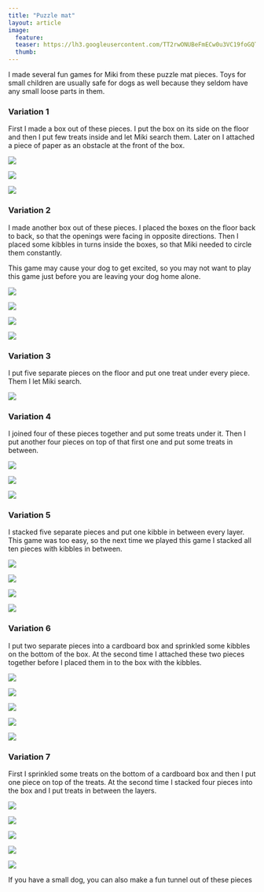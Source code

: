 ```yaml
---
title: "Puzzle mat"
layout: article
image:
  feature:
  teaser: https://lh3.googleusercontent.com/TT2rwONUBeFmECw0u3VC19foGQTf1YzF1amfGhl7pb9btmh7MFkc-lBzL9bID4Ngue6PAsx9YwpQXL5WAStjtJeTmnvxn-c92EGRBDXsq-_xPKFzkxwLmDfWhZ3J-KPIdvXQkOIE9uICiBcdU2wnGFRJ7zf6T58Na9TLz3eqpo_IClPgHKyc-yZLp8etgxosc4M9K-vVLXD0imIKG-Qv5y4A4AQeGrFPPe6vthe9hIcvKZUlIrRYY58e4HYvMJa_DqzSJh98LHAJTMtaomhyZhjlaWEsynI51U2GY4tdcamsgaiGU11LtHPIEh5FiNDkTLd9ZUXLOrl5PFxVlLJvDVHFYpMk0k16QzTXxIfgxPT4SxzZ0tC2AwVuczWYURDtaup2aTaT2JECcP5ndQz55q63433TjNay-bM25hsC3hORYRph4hxRjOtIq2LepDq1NvxkD6kX8wetDL73QTxFukw7mybS_zCf0o9wKzg1XSRbnnZklYPc_VHIavW2tenDVL_cAQHTywxQ5jNDp9IYJpRvXD2IPo1ZpweXoJTInx8=w245
  thumb:
---
```


I made several fun games for Miki from these puzzle mat pieces. Toys for small children are usually safe for dogs as well because they seldom have any small loose parts in them.

### Variation 1

First I made a box out of these pieces. I put the box on its side on the floor and then I put few treats inside and let Miki search them. Later on I attached a piece of paper as an obstacle at the front of the box.

[![](https://lh3.googleusercontent.com/IcyLMgyEHJo5rhio61Sceh9QYSJneHWvgtmcOhZfLa4ozZHNtQskjqafKHeiItx0rnI-b9DQcH2NJCNSIDjvLmLKKpvY7ljJbwanm_euDkaVHGPpAbF4WEEO8TZeTxKF3OEGupCVcurf63kUnDKSkSIGHupcJjEqW3agjG_Q_df4ZOEM93oj55nZAq2Q91as1VIuh2m-isjnxwfzoSPvWDxoOcxfh1xUgVaw48VPC1uHTbY3qixJBtclzzzEDvpssHTil5pH4j6puohYd0rv3btuXyw_n2jMwAXr2P4SPOAUQRgq36Xx4tr5DHaBtGR4uPLWivPErOGq0HIGHZ8Vm0VmS08j9tdS4g2FuWtiSXomFJdku5Gy-YRLE6-R3Gxmw46JmEewT8cayxGl60uO5qCgNwRw29UzsEVhvR6RI-cyQbna-yPPvki-OO05zlO9QZ5TnygKdqj6XBHPfXI5DDx8zvZERUG_zYZW-u6oOX5U4uFcKT-ATF65mV1Y_F58SbNPbq8lHvgEv_X7ELDPDNJ4sgqae52J3bsG7RjwhAQ=w800)](https://lh3.googleusercontent.com/IcyLMgyEHJo5rhio61Sceh9QYSJneHWvgtmcOhZfLa4ozZHNtQskjqafKHeiItx0rnI-b9DQcH2NJCNSIDjvLmLKKpvY7ljJbwanm_euDkaVHGPpAbF4WEEO8TZeTxKF3OEGupCVcurf63kUnDKSkSIGHupcJjEqW3agjG_Q_df4ZOEM93oj55nZAq2Q91as1VIuh2m-isjnxwfzoSPvWDxoOcxfh1xUgVaw48VPC1uHTbY3qixJBtclzzzEDvpssHTil5pH4j6puohYd0rv3btuXyw_n2jMwAXr2P4SPOAUQRgq36Xx4tr5DHaBtGR4uPLWivPErOGq0HIGHZ8Vm0VmS08j9tdS4g2FuWtiSXomFJdku5Gy-YRLE6-R3Gxmw46JmEewT8cayxGl60uO5qCgNwRw29UzsEVhvR6RI-cyQbna-yPPvki-OO05zlO9QZ5TnygKdqj6XBHPfXI5DDx8zvZERUG_zYZW-u6oOX5U4uFcKT-ATF65mV1Y_F58SbNPbq8lHvgEv_X7ELDPDNJ4sgqae52J3bsG7RjwhAQ=s0)

[![](https://lh3.googleusercontent.com/SFVGn1c6kszhKbf-K7pWUd3HFA1l3uoVguSFAfvSGN9sIbdgpzQ0qyMLZYRwi8lGH2vAZHYDE439g3v3wT8t7hD2J4UolM7ynsDkfYrbgJcMiVgkydHvWJT6puRCqp_JLBV-HvPPKIo792e6kW1-WvO90D1Bluq_voCtubtrfwlFkDBB1145n--JvMyjFzHCvngcJox87LzJnyKSD7NchEZFoRMYTLZpOcNxb1jwoAtCzp6QslelM7yPdVMvdhjb0HpdO0v_A8Pz797OOxbc9Al47jc_Y2F8Sx1RQ3Zb0lsoErTimWEsHlofsjL7WXZRvfVNJ0b3AyBZlmbEHQJxER0GCMQBbD2K1CyVYI4rET7eKV0t2-hj_jpsNWPs2nxo3QwdkKzn24c-UIbm-xSLAtYCDkFMQfFjZKsoPumI1s-Y6OhmIzzBV4twQ-dwNuy_27r50foNyfQDCzijrE0Vc1b4FR3cak5Xl_utA6WmQuSXmQ9ZKeeho4vJkHKlKjcz4X2F3uwuhbTrQNvV5HCADlqAsbK199MxHYu-xtZ22Io=w800)](https://lh3.googleusercontent.com/SFVGn1c6kszhKbf-K7pWUd3HFA1l3uoVguSFAfvSGN9sIbdgpzQ0qyMLZYRwi8lGH2vAZHYDE439g3v3wT8t7hD2J4UolM7ynsDkfYrbgJcMiVgkydHvWJT6puRCqp_JLBV-HvPPKIo792e6kW1-WvO90D1Bluq_voCtubtrfwlFkDBB1145n--JvMyjFzHCvngcJox87LzJnyKSD7NchEZFoRMYTLZpOcNxb1jwoAtCzp6QslelM7yPdVMvdhjb0HpdO0v_A8Pz797OOxbc9Al47jc_Y2F8Sx1RQ3Zb0lsoErTimWEsHlofsjL7WXZRvfVNJ0b3AyBZlmbEHQJxER0GCMQBbD2K1CyVYI4rET7eKV0t2-hj_jpsNWPs2nxo3QwdkKzn24c-UIbm-xSLAtYCDkFMQfFjZKsoPumI1s-Y6OhmIzzBV4twQ-dwNuy_27r50foNyfQDCzijrE0Vc1b4FR3cak5Xl_utA6WmQuSXmQ9ZKeeho4vJkHKlKjcz4X2F3uwuhbTrQNvV5HCADlqAsbK199MxHYu-xtZ22Io=s0)

[![](https://lh3.googleusercontent.com/YDvrJtroXsAAOiU2tAvkyfaMmgt95evfKHyaexPwFK_NY6EvRyzpEZmb2D5RtW9vsyALrU7r5zjsXNitGsytAFrKtLaB5EF_LN6-gtv3edFvZZuXanPXxrYATLqyi5B9vl7Rrxv0VZSitmoGH05CAi5exnv8b--_ZM7Ykas1zm5y4Ed6Tw3oHpj-QVGqRqfZc5nTEc0CypMEz4-B2WM8-M_mE5cgyx1c8xbrgoVt3cHVDTHW0prv-9E26rjDONkcqsJdLucReC_3LhCQOv5EnQU11sEMQ15xFhlIOSu--Jt1YsURvQI0Ffmvv9WMxS3549EYF8EkyW7jR2kvBio2uUiUgEIv4Bdzk8ShZc3Apce3sZfhdPCl0TpHeIaHStOfP2qCOnqMTXTDKr8Oa0-BRtwVspFtCHfU1BREDqYgkXfAc1BS5QUEKo6zmlUIt1D1ZbIBO3e-9NAVZocUa6kbTyuZfcYqBZFL5v3UuDQsjwyLlg6mXUzr0YZRJPbupKaaZJtPPkI2_281bOXan5BYeEYLCFsKF_yiQqq0VNbE2wI=w800)](https://lh3.googleusercontent.com/YDvrJtroXsAAOiU2tAvkyfaMmgt95evfKHyaexPwFK_NY6EvRyzpEZmb2D5RtW9vsyALrU7r5zjsXNitGsytAFrKtLaB5EF_LN6-gtv3edFvZZuXanPXxrYATLqyi5B9vl7Rrxv0VZSitmoGH05CAi5exnv8b--_ZM7Ykas1zm5y4Ed6Tw3oHpj-QVGqRqfZc5nTEc0CypMEz4-B2WM8-M_mE5cgyx1c8xbrgoVt3cHVDTHW0prv-9E26rjDONkcqsJdLucReC_3LhCQOv5EnQU11sEMQ15xFhlIOSu--Jt1YsURvQI0Ffmvv9WMxS3549EYF8EkyW7jR2kvBio2uUiUgEIv4Bdzk8ShZc3Apce3sZfhdPCl0TpHeIaHStOfP2qCOnqMTXTDKr8Oa0-BRtwVspFtCHfU1BREDqYgkXfAc1BS5QUEKo6zmlUIt1D1ZbIBO3e-9NAVZocUa6kbTyuZfcYqBZFL5v3UuDQsjwyLlg6mXUzr0YZRJPbupKaaZJtPPkI2_281bOXan5BYeEYLCFsKF_yiQqq0VNbE2wI=s0)

### Variation 2

I made another box out of these pieces. I placed the boxes on the floor back to back, so that the openings were facing in opposite directions. Then I placed some kibbles in turns inside the boxes, so that Miki needed to circle them constantly.

This game may cause your dog to get excited, so you may not want to play this game just before you are leaving your dog home alone. 

[![](https://lh3.googleusercontent.com/48O5i6k17kdPtpequ0WzWhOD89YfgtAQx4ezr95GJ01TfdkefRCjfgpwdwygOAiF07heGNqB7h_hbYgeH8Cb3DBCdJsmGxpUZMcpEhY-u1eUKUIHWxpn4u7YcIIuw9zDTq6KMtnza4Zi8k_v645WCDOq0HmLtZBIIf_i_94W9zuZF3pDtl31wugEjp6DyRmLEKUx7QI6ll_0PhUT5qQBI-UEeWnL3XmwRH0UV2BNmSaIhSBqq9S70a25yNTEd6euHpBmi9VrxOW4EJNvONk0jSHLolKv3Rtbt6tCxk72Wx82PEmyCWMMGkz7F44MB2sINjQSRlEVgr4Z0Bln1LZ-YbWSL-L2_cR3Uf5XX-zTvDGPPGtq1gq-Cm0d6sf0dMAbj4fi4SHBRZmU5Y7po5n9EaztCz5XGSVRE0YCduoK7G4IdYX7b9ATsMmIboOU2sAJBdF3fqGMDM0AH3otW_6BB-BnEqJKOSReMRKQRFUz5PVkwEb2Ho7pqmB1a7Z0ljBeqWJD0kY3vtP3sgSV94t_opz972OngPjdxzPrVGA4Gx0=w800)](https://lh3.googleusercontent.com/48O5i6k17kdPtpequ0WzWhOD89YfgtAQx4ezr95GJ01TfdkefRCjfgpwdwygOAiF07heGNqB7h_hbYgeH8Cb3DBCdJsmGxpUZMcpEhY-u1eUKUIHWxpn4u7YcIIuw9zDTq6KMtnza4Zi8k_v645WCDOq0HmLtZBIIf_i_94W9zuZF3pDtl31wugEjp6DyRmLEKUx7QI6ll_0PhUT5qQBI-UEeWnL3XmwRH0UV2BNmSaIhSBqq9S70a25yNTEd6euHpBmi9VrxOW4EJNvONk0jSHLolKv3Rtbt6tCxk72Wx82PEmyCWMMGkz7F44MB2sINjQSRlEVgr4Z0Bln1LZ-YbWSL-L2_cR3Uf5XX-zTvDGPPGtq1gq-Cm0d6sf0dMAbj4fi4SHBRZmU5Y7po5n9EaztCz5XGSVRE0YCduoK7G4IdYX7b9ATsMmIboOU2sAJBdF3fqGMDM0AH3otW_6BB-BnEqJKOSReMRKQRFUz5PVkwEb2Ho7pqmB1a7Z0ljBeqWJD0kY3vtP3sgSV94t_opz972OngPjdxzPrVGA4Gx0=s0)

[![](https://lh3.googleusercontent.com/5TpxxlpRQ8vzXEBDgD6RhpCWzzwucl4_Vg3NHQkec5gJ5jHfI6N2wViouB-8bLi0-gUPlhZ1ARfasNeOeSjHv608_uJlRK73w6gQW3sehDWjdHhycu-McOnXKe167RkR7x5DJQiItfn6TJcETB7cr1y_VlB7f92e4tEDhru-i-VUO_RxkIT8Ywa524r8Wlm9ksmonT1Hnpb6q0aTOhATTJYBABXzSI1BRyA6UtpuOPJYio_ajaDdOkJe-R9hN85sUbClsqGXzSndmuI0SQKiQ_jHejvCfHBpE50qjLHvfWsdm-Z9l4iq_0p1lpouCNkRjwbokcUfgBqHdmCkbQaQvjF-dvCGfnPt55qTVKd_8rHJjOvc0_tbTgbHOXFu_wvyr-HsFm4R7NzfjNLJhTn4Ybza88Rgx0-vRd3HuF0DQgJnz6HlmXKU6hMoOgpfXyTm5TPmgOvSEtXkjhvmw0EjxZaB2EY9uGkmoCWoVzheIi7PRSk27UMuOhIFGPNhrcRZg-d3B6q9Spn1Mcn7-OdPR4O2NyV1m-inK5B3CTc5zgY=w800)](https://lh3.googleusercontent.com/5TpxxlpRQ8vzXEBDgD6RhpCWzzwucl4_Vg3NHQkec5gJ5jHfI6N2wViouB-8bLi0-gUPlhZ1ARfasNeOeSjHv608_uJlRK73w6gQW3sehDWjdHhycu-McOnXKe167RkR7x5DJQiItfn6TJcETB7cr1y_VlB7f92e4tEDhru-i-VUO_RxkIT8Ywa524r8Wlm9ksmonT1Hnpb6q0aTOhATTJYBABXzSI1BRyA6UtpuOPJYio_ajaDdOkJe-R9hN85sUbClsqGXzSndmuI0SQKiQ_jHejvCfHBpE50qjLHvfWsdm-Z9l4iq_0p1lpouCNkRjwbokcUfgBqHdmCkbQaQvjF-dvCGfnPt55qTVKd_8rHJjOvc0_tbTgbHOXFu_wvyr-HsFm4R7NzfjNLJhTn4Ybza88Rgx0-vRd3HuF0DQgJnz6HlmXKU6hMoOgpfXyTm5TPmgOvSEtXkjhvmw0EjxZaB2EY9uGkmoCWoVzheIi7PRSk27UMuOhIFGPNhrcRZg-d3B6q9Spn1Mcn7-OdPR4O2NyV1m-inK5B3CTc5zgY=s0)

[![](https://lh3.googleusercontent.com/YipwHJgRZPdbuYgV7JIyWZzPp821lqtAdXJGlfBy31QRFvB5APFp9d2EP2mdRTG2szZ0afs5pSdfpX38DN0MB5yaOS3PBK63E4zD6gScJzyW7Y7rBIX7PNCmThoaoA_dWO06hNVjy9R9p6W4tVdNdDEr4huVrYYkJcpK_TZ3JwQY6TAXSNSfqB_A5pk6DHcq-c0QcbaYPmuYEYL83mL_Z1Q-RdpBpwDE5ixRUf9FEUU67hI2BaOfqXKq8WkjYG6qm9-nJg0guChMWrJ_0MCCmAE-bZxZa9yXuFVtz03wBLUHf7uKzyjYMOTwPqSWSXsQoZa9n5-NMaHbmnXg_NGc32fgkUVQm9Ev7rX-A4E50ROL0BkLBtZlS6P1wTgtZaIlE2nbcL8m-_IB_qxrcuIyniVb8D6gLrTdrC_N2To9ECPqHU93fadMUZszIALzhN71IjKjng3Qe_unJsV9eFOvxnLiDBruVu3GdqbX75S6FQGuvXT5J_nxeqDugMyIMUVgst2z8WbVOPCB-lbDuZQDY72rGNH5y3LusGTx-0mHzN4=w800)](https://lh3.googleusercontent.com/YipwHJgRZPdbuYgV7JIyWZzPp821lqtAdXJGlfBy31QRFvB5APFp9d2EP2mdRTG2szZ0afs5pSdfpX38DN0MB5yaOS3PBK63E4zD6gScJzyW7Y7rBIX7PNCmThoaoA_dWO06hNVjy9R9p6W4tVdNdDEr4huVrYYkJcpK_TZ3JwQY6TAXSNSfqB_A5pk6DHcq-c0QcbaYPmuYEYL83mL_Z1Q-RdpBpwDE5ixRUf9FEUU67hI2BaOfqXKq8WkjYG6qm9-nJg0guChMWrJ_0MCCmAE-bZxZa9yXuFVtz03wBLUHf7uKzyjYMOTwPqSWSXsQoZa9n5-NMaHbmnXg_NGc32fgkUVQm9Ev7rX-A4E50ROL0BkLBtZlS6P1wTgtZaIlE2nbcL8m-_IB_qxrcuIyniVb8D6gLrTdrC_N2To9ECPqHU93fadMUZszIALzhN71IjKjng3Qe_unJsV9eFOvxnLiDBruVu3GdqbX75S6FQGuvXT5J_nxeqDugMyIMUVgst2z8WbVOPCB-lbDuZQDY72rGNH5y3LusGTx-0mHzN4=s0)

[![](https://lh3.googleusercontent.com/GpBF9Adz5LpNlCR0A5ThEgHhL0ksXoJs4q1R7uZ0LDSiZW8-wlvgkRJYITGJAoQt_5P--REBYbifWXAGRUXN1Cbmk0S0fNG19bt3RFSGxzEkwoJpSlgLv3jkpJcXcA5owL-OtG2mt4pyVYiwMU9qDw3XMJxw5bs52N8w_fVh-xZnkxsSP5jkEqKteU4N84Z2ZwoVrQ25h4cTtYmHLVVoH5fLPaNe27wfN35fcWb6kdObDtG48oG8KKADvHx7mtPyV7Oh3RsFrIxn74x2rQnBsWLLpMNkOvYmsZfFbrtkYXrwR7BxdYOA77OE1Jxq6Wp6xquyztx7odGvCuOQY04HcSGnNwN2-qG-CIMeF5dZNFYnfulj4MZZBOZQLZNW764OeptLZy4hsE92NG9p5sdSL5smSywtVnQ6rlJtICL-meT3sDE48c9odX5u-h_emCzYnj0snzoT5C9J81MxtwgZ8iHfUDhx3Rl3NHqoC8apm6sZHhewZ0Pqt0HonazIK9UexnSSVpHJaKaxNMAXAtH8MRIXW7X8h_uJH_qq13dOcbk=w800)](https://lh3.googleusercontent.com/GpBF9Adz5LpNlCR0A5ThEgHhL0ksXoJs4q1R7uZ0LDSiZW8-wlvgkRJYITGJAoQt_5P--REBYbifWXAGRUXN1Cbmk0S0fNG19bt3RFSGxzEkwoJpSlgLv3jkpJcXcA5owL-OtG2mt4pyVYiwMU9qDw3XMJxw5bs52N8w_fVh-xZnkxsSP5jkEqKteU4N84Z2ZwoVrQ25h4cTtYmHLVVoH5fLPaNe27wfN35fcWb6kdObDtG48oG8KKADvHx7mtPyV7Oh3RsFrIxn74x2rQnBsWLLpMNkOvYmsZfFbrtkYXrwR7BxdYOA77OE1Jxq6Wp6xquyztx7odGvCuOQY04HcSGnNwN2-qG-CIMeF5dZNFYnfulj4MZZBOZQLZNW764OeptLZy4hsE92NG9p5sdSL5smSywtVnQ6rlJtICL-meT3sDE48c9odX5u-h_emCzYnj0snzoT5C9J81MxtwgZ8iHfUDhx3Rl3NHqoC8apm6sZHhewZ0Pqt0HonazIK9UexnSSVpHJaKaxNMAXAtH8MRIXW7X8h_uJH_qq13dOcbk=s0)

### Variation 3

I put five separate pieces on the floor and put one treat under every piece. Them I let Miki search.

[![](https://lh3.googleusercontent.com/_4JUKrMaBRuhZ0D6xBQljfLFp_d6ZSaiEpF_xx_uckfzcVRyUqh1nsuoBmgzzphEkOihBj9_kF_EtXapmZ7xyOhmZN9zut0NOS9AFrtTHIznT0U9-5FpUlWBmBB-JY-KIa7QFFa-wUnwCYA_A2Dkomfu4kn4NItWKWSqJ4_WFRr44KeeZmqx__Q0eIPw8VFxRIxzMb_aWEJkOAP5aa0oGr4jbEFj3j1iGSaT91SimxlQPVJYd5oHDBqQQwbCFYz59WCwwSsSuBhm9KfvdvxzJsPCbEIl5vtzWfl8M501-5XAD9pzs_PmX4vkaMkfzwHXDvyqjokzI0HVdGsm5PxAy0DikBreXdrjcXUqX5KwfDEMIRATPr7ZTFdcUg4uYkEUttmyJ6tiaWh_q6FaD_rhDqJVPX1D64DRK3FJD8xrJmr6tFSh9SPySgxRnZAiBaz8Ypr-DuaMma8IsZKqjXlITWFQOixe4SELs-0O8HftBP1ixsg--BxLXzKeD5f_Y7fRyAdCpauiRfnBA4wRMtSWpLD4oNYdXSJLxpFV8WEWUYc=w800)](https://lh3.googleusercontent.com/_4JUKrMaBRuhZ0D6xBQljfLFp_d6ZSaiEpF_xx_uckfzcVRyUqh1nsuoBmgzzphEkOihBj9_kF_EtXapmZ7xyOhmZN9zut0NOS9AFrtTHIznT0U9-5FpUlWBmBB-JY-KIa7QFFa-wUnwCYA_A2Dkomfu4kn4NItWKWSqJ4_WFRr44KeeZmqx__Q0eIPw8VFxRIxzMb_aWEJkOAP5aa0oGr4jbEFj3j1iGSaT91SimxlQPVJYd5oHDBqQQwbCFYz59WCwwSsSuBhm9KfvdvxzJsPCbEIl5vtzWfl8M501-5XAD9pzs_PmX4vkaMkfzwHXDvyqjokzI0HVdGsm5PxAy0DikBreXdrjcXUqX5KwfDEMIRATPr7ZTFdcUg4uYkEUttmyJ6tiaWh_q6FaD_rhDqJVPX1D64DRK3FJD8xrJmr6tFSh9SPySgxRnZAiBaz8Ypr-DuaMma8IsZKqjXlITWFQOixe4SELs-0O8HftBP1ixsg--BxLXzKeD5f_Y7fRyAdCpauiRfnBA4wRMtSWpLD4oNYdXSJLxpFV8WEWUYc=s0)

### Variation 4

I joined four of these pieces together and put some treats under it. Then I put another four pieces on top of that first one and put some treats in between.

[![](https://lh3.googleusercontent.com/CPgFA6_qnvt0wZ3LZdfpUzP17cCmy4_wCsftJXIYMV89XnKZBLhgVQdOD9XcN7Qp-5weUB6k6v9W5CouYHdtMVtOU_74qs7Y4ru7NZOJIgJPuIq_l-lNI3QVoK3y5nYagzPbNugKSeqJFKHQjrqDvNmfV5XKo7_k6W-vudjZN744FLa1i3TzEfnBTLIxNzOt6iU1zRjr8AwEsN70Cy2LgUxuvgfzemtBzZYFpowG6v2I0nhZ8y6OHCnh_nxQsKyvRc7JiWz51w_-KPxyYm8rSakI-V8XA767uQWZHxw3nErlqwXIBvwBQ-82idDZxNP4v5VI1yf9SVb_m067ahBarJN96lm1J_4HXq9iRYkyozCSqGud0MsaWq8jvz-anrPRyKwxpqtnhhUuoS9pOvIVgNndoRsyBfQjVN43Hgg4M8OPFmrltnQP5uObSQclZutlHXic9rp6SG1kKpZhLwgWAkkMNp844j9WXMO2Dbx5rnPBNAD-T4iD6ovtOdythSx6wnUXMvs5Ep8p-qX23hLko1rX9keMi1DIuD_krAggM40=w800)](https://lh3.googleusercontent.com/CPgFA6_qnvt0wZ3LZdfpUzP17cCmy4_wCsftJXIYMV89XnKZBLhgVQdOD9XcN7Qp-5weUB6k6v9W5CouYHdtMVtOU_74qs7Y4ru7NZOJIgJPuIq_l-lNI3QVoK3y5nYagzPbNugKSeqJFKHQjrqDvNmfV5XKo7_k6W-vudjZN744FLa1i3TzEfnBTLIxNzOt6iU1zRjr8AwEsN70Cy2LgUxuvgfzemtBzZYFpowG6v2I0nhZ8y6OHCnh_nxQsKyvRc7JiWz51w_-KPxyYm8rSakI-V8XA767uQWZHxw3nErlqwXIBvwBQ-82idDZxNP4v5VI1yf9SVb_m067ahBarJN96lm1J_4HXq9iRYkyozCSqGud0MsaWq8jvz-anrPRyKwxpqtnhhUuoS9pOvIVgNndoRsyBfQjVN43Hgg4M8OPFmrltnQP5uObSQclZutlHXic9rp6SG1kKpZhLwgWAkkMNp844j9WXMO2Dbx5rnPBNAD-T4iD6ovtOdythSx6wnUXMvs5Ep8p-qX23hLko1rX9keMi1DIuD_krAggM40=s0)

[![](https://lh3.googleusercontent.com/q-V7gu0T2EaVKZF9KL1dg1U79lw1YxccdgdtFBO-pNjYWKcwJMrdxqFzdwyEpvhW-PXXa1N7YtveSCTdr4MollYGJ3Si9mn4o0dxQbABo3rI19U_QtKrOvKwbpFCmo2SBzhzLV20B6CakVncWEP5jLjave5fUjFBFxdvKA3Pa0TQ7a192IFXGT7qJMZNaRguGONOpxGZXI_wLnlu8mIlGOmNCXEK7KEEgh8CFJfh3po22bFF7E0gW707xJSl_zADPf7AKYCf-gu63OHV-bcommytKpCtbVFU_Nz4qB9g4NUF6SBoUQIETdEBNj8Q0hoN8w-qF6vkLEokIEn3CstF90T5Qs1aJR-L2Nyg3HX_BqkgE8POn7XAs7Zc75kkgaps5w3iGQ34ereQXe7PBXA54k2aH_XnhX97r6OpR1Zh7RYEVSecGfcazPvzz5JlsLCq3ISDC-RcLpDQ3Zi0gR25wsZCBvdfmTKZTyvjXGmEKTkdTnk5oHOvwV6zK0lrZNHFLkt2XGr5zF_RiNB6TtkmGbLj949xrtzp9ygaoZqxq4o=w800)](https://lh3.googleusercontent.com/q-V7gu0T2EaVKZF9KL1dg1U79lw1YxccdgdtFBO-pNjYWKcwJMrdxqFzdwyEpvhW-PXXa1N7YtveSCTdr4MollYGJ3Si9mn4o0dxQbABo3rI19U_QtKrOvKwbpFCmo2SBzhzLV20B6CakVncWEP5jLjave5fUjFBFxdvKA3Pa0TQ7a192IFXGT7qJMZNaRguGONOpxGZXI_wLnlu8mIlGOmNCXEK7KEEgh8CFJfh3po22bFF7E0gW707xJSl_zADPf7AKYCf-gu63OHV-bcommytKpCtbVFU_Nz4qB9g4NUF6SBoUQIETdEBNj8Q0hoN8w-qF6vkLEokIEn3CstF90T5Qs1aJR-L2Nyg3HX_BqkgE8POn7XAs7Zc75kkgaps5w3iGQ34ereQXe7PBXA54k2aH_XnhX97r6OpR1Zh7RYEVSecGfcazPvzz5JlsLCq3ISDC-RcLpDQ3Zi0gR25wsZCBvdfmTKZTyvjXGmEKTkdTnk5oHOvwV6zK0lrZNHFLkt2XGr5zF_RiNB6TtkmGbLj949xrtzp9ygaoZqxq4o=s0)

[![](https://lh3.googleusercontent.com/wTfwPDAylUPj5DY_bmESg5ZFe0hzNlUFeMW6SfY8sqO0ieRx_maZdK9iPLYquDjtgwJL0YboavasPvZiva08TjUMR_H0KioMnROxPzFycu7YowIuzkkii0TOsNzc8AonTezcNp73JHEJYQKb0YIOR66Ij9OeSxYhVBHYMTlzYTCb35PSWZQjkC_frnH5QXqds0BRPFXSlhMNAzjCVUUWNgFsaPRvM6FLorsgDr_RQTPX7iRorm4es4Yx_qV5O_oTg0s4oKhc7OV-Xy9BdNvqwM-7tE5bN2mBggi37_zEbwS1yZgdLek_VeA0Zv8A9SCusPXblMgDvEOYv1VS97P-lnYC5hHlHsBX_wiF2Nleg6N4RmMBG7M6pwIgjzySK8RtJVgOo8K-vnTU_1_DOT1kHIlPpvBA0zasXM0nqZeTBKOt6uOzW88Kk9ICl5yEcXJn0PNsvOhzy4k3s86UNMhr_TbNb10rOdlimHiOZUbwua-YMMFqTdqkWIu-FKgBB4TNzO7zDL42taIa62yJJoreRoFGb7wGHZbnk6xo4MPXUFQ=w800)](https://lh3.googleusercontent.com/wTfwPDAylUPj5DY_bmESg5ZFe0hzNlUFeMW6SfY8sqO0ieRx_maZdK9iPLYquDjtgwJL0YboavasPvZiva08TjUMR_H0KioMnROxPzFycu7YowIuzkkii0TOsNzc8AonTezcNp73JHEJYQKb0YIOR66Ij9OeSxYhVBHYMTlzYTCb35PSWZQjkC_frnH5QXqds0BRPFXSlhMNAzjCVUUWNgFsaPRvM6FLorsgDr_RQTPX7iRorm4es4Yx_qV5O_oTg0s4oKhc7OV-Xy9BdNvqwM-7tE5bN2mBggi37_zEbwS1yZgdLek_VeA0Zv8A9SCusPXblMgDvEOYv1VS97P-lnYC5hHlHsBX_wiF2Nleg6N4RmMBG7M6pwIgjzySK8RtJVgOo8K-vnTU_1_DOT1kHIlPpvBA0zasXM0nqZeTBKOt6uOzW88Kk9ICl5yEcXJn0PNsvOhzy4k3s86UNMhr_TbNb10rOdlimHiOZUbwua-YMMFqTdqkWIu-FKgBB4TNzO7zDL42taIa62yJJoreRoFGb7wGHZbnk6xo4MPXUFQ=s0)

### Variation 5

I stacked five separate pieces and put one kibble in between every layer. This game was too easy, so the next time we played this game I stacked all ten pieces with kibbles in between.

[![](https://lh3.googleusercontent.com/QBOHtvAjMabgTeJE0owweKXE33PTaPHY84i3_4f3MJ6y-xqmVmpouLC7Wb8DhAZ3M50Q1Akk8c3o44SpK9W1AzyK6l1LLZDDZpPhjTLjYXxhRuEOoUFg20waHiGlXE2C7XSDFechHnwc69HU05jM7aeRYZumEryj0z0l002MWXk4GEMN1wh3j-aUr4pXgW4Mto_nZpgK3HoGPuhkKfP4UvWWbd_RAWZPJB0IhZKORQ6Z5XTWkCc-fkalp8MtYpNgV9swJsIWBoGNme4yEzn2zMO_T4YnrdPgDEH1_iQf1DlrQ6Q5jqsvT92ZJDfp8tJA5GvrTdkCuy-CyguptSiq8Z7L3spIDw19wWquCh0lkFSg74jtbOPPQh6eVVXvSHqhH4v-GEjGKeJwwui4xT3wzW0U2m2IEmLNM0Hqu6PuOOFNh7iemh0dUdVBUKPYWpIZsAuA0E0OHLd8JZSqPrG9eJGclVwtYrtRLFErhg7v4vo8dvcM0o60XUir37PrR4I4A9pT-R6yfVZgobVk0nxLOam7Tj9-uFqYeu8Z49O2z34=w800)](https://lh3.googleusercontent.com/QBOHtvAjMabgTeJE0owweKXE33PTaPHY84i3_4f3MJ6y-xqmVmpouLC7Wb8DhAZ3M50Q1Akk8c3o44SpK9W1AzyK6l1LLZDDZpPhjTLjYXxhRuEOoUFg20waHiGlXE2C7XSDFechHnwc69HU05jM7aeRYZumEryj0z0l002MWXk4GEMN1wh3j-aUr4pXgW4Mto_nZpgK3HoGPuhkKfP4UvWWbd_RAWZPJB0IhZKORQ6Z5XTWkCc-fkalp8MtYpNgV9swJsIWBoGNme4yEzn2zMO_T4YnrdPgDEH1_iQf1DlrQ6Q5jqsvT92ZJDfp8tJA5GvrTdkCuy-CyguptSiq8Z7L3spIDw19wWquCh0lkFSg74jtbOPPQh6eVVXvSHqhH4v-GEjGKeJwwui4xT3wzW0U2m2IEmLNM0Hqu6PuOOFNh7iemh0dUdVBUKPYWpIZsAuA0E0OHLd8JZSqPrG9eJGclVwtYrtRLFErhg7v4vo8dvcM0o60XUir37PrR4I4A9pT-R6yfVZgobVk0nxLOam7Tj9-uFqYeu8Z49O2z34=s0)

[![](https://lh3.googleusercontent.com/lyGyYN4nmN3xIz9j5Qrf7wu5r02cCkXxXvsJiJFHqLNAtVRjs5XTyPkbyj9SSJ1jRF20H_hPo6PzZi65dHV4OtXwAD7ZWI9BbF4t8EByo5dhvyEwAEfgj6ngh5fIWlcSxJuPKI_w2dyZkXibW7FvhG7-yeqt-Qbh4fHlbaMu8m3JtZG9PzkLhP8nFHvu3M9s6trTwTJglTEkGk0br5m2AEQZ0t6B0xyEf3y04Gcmo3Gg8cyJhVzhq1yhVVm_W0oAY4cHSgAqPC76WjWiKUWzxkdf0xzSoqm5D7rq1hgDx7DRJ86bGgp7v3Lvh0zWK8LTK8-ts2VuVW8IIishzGtkMMY5L3pJ1eIvVPkIZa6JxnfWwa1HjgMXFypOTdTTj9sfXg2Uukk_Y5ajlwloH5OOGaDgooLwkNjTaPGpC3LMGA9xgd5ej5ssCTE3KqDqyvN-ZYQC3QI0RG1diNKqXC12i12tzsLqlIbXRIiKeV8-AiKEm_Kc0c61sWeB8zSHx8Tc735c6F5wXWSPng21upMMSuipXowfoBBJawDSvSRUntM=w800)](https://lh3.googleusercontent.com/lyGyYN4nmN3xIz9j5Qrf7wu5r02cCkXxXvsJiJFHqLNAtVRjs5XTyPkbyj9SSJ1jRF20H_hPo6PzZi65dHV4OtXwAD7ZWI9BbF4t8EByo5dhvyEwAEfgj6ngh5fIWlcSxJuPKI_w2dyZkXibW7FvhG7-yeqt-Qbh4fHlbaMu8m3JtZG9PzkLhP8nFHvu3M9s6trTwTJglTEkGk0br5m2AEQZ0t6B0xyEf3y04Gcmo3Gg8cyJhVzhq1yhVVm_W0oAY4cHSgAqPC76WjWiKUWzxkdf0xzSoqm5D7rq1hgDx7DRJ86bGgp7v3Lvh0zWK8LTK8-ts2VuVW8IIishzGtkMMY5L3pJ1eIvVPkIZa6JxnfWwa1HjgMXFypOTdTTj9sfXg2Uukk_Y5ajlwloH5OOGaDgooLwkNjTaPGpC3LMGA9xgd5ej5ssCTE3KqDqyvN-ZYQC3QI0RG1diNKqXC12i12tzsLqlIbXRIiKeV8-AiKEm_Kc0c61sWeB8zSHx8Tc735c6F5wXWSPng21upMMSuipXowfoBBJawDSvSRUntM=s0)

[![](https://lh3.googleusercontent.com/iKWr622U6e6D3Dn-fx5RKUX4sQF2c_fm2VEX9pHsnyxR64sASxHV1WOQVbXpfvhCU-LNNLaiaie07NyHt1jsd9J_2cFsvdqREHRl2nI0pjRw0WK5KfhmkhmjlJVE-U9_JfeHlVs_-YLBbtyWNrYqrDV7YJsTwZmnfsad0DvLV4rhbclq3I23w84E2h4JEs2rm72nagVWrL17N8wbL8GCe2FN2ylaIClJjqz0sniM6ktYA3HWy2-8_K-Kjk0DRNe8v8bU1JK4Ojlj_TEAYdpvwZQM9VgJMUYqGVRCbl7BVPcoBoRhudmRuioVD59Udcvtg7c2YYlNKp4rMTmGNLtD-Jp2jlOUrdyhRuwLn9MfPyADWya8HKMbJd5G9uIxmfM_1DPMCPqg2Xdr-cl-SUd_lkL5J8SM_-ZGeSnLtfZ6yez87GE2lmejtmJXFdyXSodKYC64MOOc3B05qQP49EaodWQ7nXA90z_N86BUnOuCMKDeHznWPfDwbuFxj1_mMc-0bwYhX_-iHjZmJ0eN0TvJY3z3FzM7AQU2umFCN5V-Rtk=w800)](https://lh3.googleusercontent.com/iKWr622U6e6D3Dn-fx5RKUX4sQF2c_fm2VEX9pHsnyxR64sASxHV1WOQVbXpfvhCU-LNNLaiaie07NyHt1jsd9J_2cFsvdqREHRl2nI0pjRw0WK5KfhmkhmjlJVE-U9_JfeHlVs_-YLBbtyWNrYqrDV7YJsTwZmnfsad0DvLV4rhbclq3I23w84E2h4JEs2rm72nagVWrL17N8wbL8GCe2FN2ylaIClJjqz0sniM6ktYA3HWy2-8_K-Kjk0DRNe8v8bU1JK4Ojlj_TEAYdpvwZQM9VgJMUYqGVRCbl7BVPcoBoRhudmRuioVD59Udcvtg7c2YYlNKp4rMTmGNLtD-Jp2jlOUrdyhRuwLn9MfPyADWya8HKMbJd5G9uIxmfM_1DPMCPqg2Xdr-cl-SUd_lkL5J8SM_-ZGeSnLtfZ6yez87GE2lmejtmJXFdyXSodKYC64MOOc3B05qQP49EaodWQ7nXA90z_N86BUnOuCMKDeHznWPfDwbuFxj1_mMc-0bwYhX_-iHjZmJ0eN0TvJY3z3FzM7AQU2umFCN5V-Rtk=s0)

[![](https://lh3.googleusercontent.com/vwGyGyEh5x_ibb7_SmufAbEs2HUyzUiRWvb11H7JsYxXhKNMCBlMNsiH92Ve-KWotO7uH2Nrbs5sZCopF1In_ueZja4HQ4rXZg02na3c1UsZfnSJMo1cRtJUITWAB0fnfKpEy66XBvGssN20Dhp-aE7C58ZDSWDTNgm6wTNXv0a6MhIelN-7y4k6yuvBtmw354eVCRsX5rfJTD7998_uk7yrd8e7sbAXPStNONie-abg9vDJO2tT4XIfJHWpn5at8_G7f0LAEao8y4pm4IZo2AcmKAJyIBiMh-L0AGFpWuzPdHnxorHqOKqAVuSq4ZhIcnBAqzqWMfjeQ9J86BvHIwdhxy2GLth1siT73tqh3YsWZXN_cr5P-IIoW8tty5LbvrRrA5hOpLyb6TMRyS0E6a0TKm5cAMVOftm4UNReXDv1FRqVEWpzzkGEsjtcUkIAzTsOtB6cgboJMNllVw8U7ma6Bh_8YcZvdkTnRXz3wgtnnFjBQiTzvPMCa39umSxrQ6E8E0DbD05ZKz6tgJ0zBmlMJ-GinA2iJECvcknJk5M=w800)](https://lh3.googleusercontent.com/vwGyGyEh5x_ibb7_SmufAbEs2HUyzUiRWvb11H7JsYxXhKNMCBlMNsiH92Ve-KWotO7uH2Nrbs5sZCopF1In_ueZja4HQ4rXZg02na3c1UsZfnSJMo1cRtJUITWAB0fnfKpEy66XBvGssN20Dhp-aE7C58ZDSWDTNgm6wTNXv0a6MhIelN-7y4k6yuvBtmw354eVCRsX5rfJTD7998_uk7yrd8e7sbAXPStNONie-abg9vDJO2tT4XIfJHWpn5at8_G7f0LAEao8y4pm4IZo2AcmKAJyIBiMh-L0AGFpWuzPdHnxorHqOKqAVuSq4ZhIcnBAqzqWMfjeQ9J86BvHIwdhxy2GLth1siT73tqh3YsWZXN_cr5P-IIoW8tty5LbvrRrA5hOpLyb6TMRyS0E6a0TKm5cAMVOftm4UNReXDv1FRqVEWpzzkGEsjtcUkIAzTsOtB6cgboJMNllVw8U7ma6Bh_8YcZvdkTnRXz3wgtnnFjBQiTzvPMCa39umSxrQ6E8E0DbD05ZKz6tgJ0zBmlMJ-GinA2iJECvcknJk5M=s0)

### Variation 6

I put two separate pieces into a cardboard box and sprinkled some kibbles on the bottom of the box. At the second time I attached these two pieces together before I placed them in to the box with the kibbles.

[![](https://lh3.googleusercontent.com/mtATvLtpM1Ac8jnOWwOC7Nmz-vGK8jA65QY3xXIIxLNqSQTPxDBqpDoRZIuZyJrlDGqYlXyM1aeqv_Jal8GY1qKHr_-owGP6ezeqZFXqMJenCmWGS8aBtibXNpT6epZvLKEHCpNsHHL-6CHpaoW1YvRyKD1YDIFwUg6V9KAfutTGGrtBSb-UVJFA6ppamMgLyvK-0KRZlZuxZCQRl3SWLeK1d6eeTpiLz4RWbTFmS_M3vg7_FrDWL_nfRZ8JJSzrqgBnyeC0xyhaV5mT-uI6D_NGnZNJqFlhsZeFExCxnQ_pBxBGNbbiavyAEczLz9PooYM6cMONbunuk4uHpYG76dY70XdEdAnC8jEFhULSsbE-qcqZQOth0APxey9uYvxQ3ohFsAdGuL4wvWBkdu1LNnS24ipo56Qlqyqbri2qxlaxpaS8I3y8uVYQCn9KaasZrJRf3FCym-fvPbMTDoS5CIUZPL_WB8yLi4hz93KNedwZzVI1omyfQ0Ri43N2WVTAKRsvYv7SSWDguVw2ZjPv6NGfOe4YoUyhA_8BTjPAuRw=w800)](https://lh3.googleusercontent.com/mtATvLtpM1Ac8jnOWwOC7Nmz-vGK8jA65QY3xXIIxLNqSQTPxDBqpDoRZIuZyJrlDGqYlXyM1aeqv_Jal8GY1qKHr_-owGP6ezeqZFXqMJenCmWGS8aBtibXNpT6epZvLKEHCpNsHHL-6CHpaoW1YvRyKD1YDIFwUg6V9KAfutTGGrtBSb-UVJFA6ppamMgLyvK-0KRZlZuxZCQRl3SWLeK1d6eeTpiLz4RWbTFmS_M3vg7_FrDWL_nfRZ8JJSzrqgBnyeC0xyhaV5mT-uI6D_NGnZNJqFlhsZeFExCxnQ_pBxBGNbbiavyAEczLz9PooYM6cMONbunuk4uHpYG76dY70XdEdAnC8jEFhULSsbE-qcqZQOth0APxey9uYvxQ3ohFsAdGuL4wvWBkdu1LNnS24ipo56Qlqyqbri2qxlaxpaS8I3y8uVYQCn9KaasZrJRf3FCym-fvPbMTDoS5CIUZPL_WB8yLi4hz93KNedwZzVI1omyfQ0Ri43N2WVTAKRsvYv7SSWDguVw2ZjPv6NGfOe4YoUyhA_8BTjPAuRw=s0)

[![](https://lh3.googleusercontent.com/vguQgf06LdsuBFyIj5fHm7QYlQSBHRcthsigVrmNrHz_NDEvKTH-aM4Rus72tLlzBV1pM2u_aYplayspAtNTYPTL31Bjeqv1d6UFqfs8P5BA8Qgq9cmyTk0IoC-2lad_2cDE1qyuRGfbWWvoHhCWXGYank-3CaKKF9kO71A7NdcPzAUmJobJOulWeE7VSdY3HLoZq97cHbwm-dyJvJWDIjdYggZ8Q7SskZ7KqhBelUUCGl_P8znx3kuIoB_P-_4D37mV1MwP-BZJ8qy2h-B7wYDm9U1ZEnQuYJ8YcSqNBU4Kr9SoJwGNA3yrvDxFLp-z4e_X-pepPILgarGxRexNi8ux-UoEbHiRmgrvmeou3yDcX9mWzEtJtXD9boFmKDaftUNa2tHKVP5rDZYcX_rSLg036P_58sBb6qhunFCfLJ3jYfKr6B1Ni7chO9aV-Lv7jOCmKSZBJH4s1mpzxldk6M9xB6M_-ESUkAHsd0pRgfUh6SyNqJDDkiYO4OollNdzA4nGm_sv9BTG7ED7ZZKTFxkwjX5EXZGsTusjbxLAAvM=w800)](https://lh3.googleusercontent.com/vguQgf06LdsuBFyIj5fHm7QYlQSBHRcthsigVrmNrHz_NDEvKTH-aM4Rus72tLlzBV1pM2u_aYplayspAtNTYPTL31Bjeqv1d6UFqfs8P5BA8Qgq9cmyTk0IoC-2lad_2cDE1qyuRGfbWWvoHhCWXGYank-3CaKKF9kO71A7NdcPzAUmJobJOulWeE7VSdY3HLoZq97cHbwm-dyJvJWDIjdYggZ8Q7SskZ7KqhBelUUCGl_P8znx3kuIoB_P-_4D37mV1MwP-BZJ8qy2h-B7wYDm9U1ZEnQuYJ8YcSqNBU4Kr9SoJwGNA3yrvDxFLp-z4e_X-pepPILgarGxRexNi8ux-UoEbHiRmgrvmeou3yDcX9mWzEtJtXD9boFmKDaftUNa2tHKVP5rDZYcX_rSLg036P_58sBb6qhunFCfLJ3jYfKr6B1Ni7chO9aV-Lv7jOCmKSZBJH4s1mpzxldk6M9xB6M_-ESUkAHsd0pRgfUh6SyNqJDDkiYO4OollNdzA4nGm_sv9BTG7ED7ZZKTFxkwjX5EXZGsTusjbxLAAvM=s0)

[![](https://lh3.googleusercontent.com/UP93ui_LjccSXaUsk6SJVNSUkpT3OIk7NcPbzEQYqxAh61ob9rJ3vCMqfHts6fTRa9cPyx6tTgyi4600kjBJBJhq9ItIwt4khZofxMS1O14NTOe5sEjR44NmOtqpEMX3HuZl7UWbVpSVOZHTb0x3DsE-QlWyIATI-GhiKwYuxEUxKZeO8rD2SSXBGL4WZs2apIX6da9uCFNo-VF_MdIdtX3BPI583HYSBFqWFWCQ_BonMYtZOkX09P01SBtVyNckUJ4W0kMtc5z9oBtJTrNzFJu-efwGAz_W6wf75wB6y1PBXs-hDVhl_wEzVdOc6ng1bHjjB7HULZiD5WwyVzHDqkhnJp714374ETgjrI1UMr7GKBAUM85giw1R9O9D15C_EmgpVDMKYG1oz8r-ajdDu8TRRIKwaxWxeEdfEJjb9H1vs-AV8vZJ7MWtJd9NeLfAsCk-N41-Dzii0P8CGb61JXz3Vu_XMbtsmJxk20Sk-F6b7mmCIj97tgBSK3X9EGYWsb8H_kO0hWZ8ncG59AinIAwtQbctqfyzm--mdOiux9U=w800)](https://lh3.googleusercontent.com/UP93ui_LjccSXaUsk6SJVNSUkpT3OIk7NcPbzEQYqxAh61ob9rJ3vCMqfHts6fTRa9cPyx6tTgyi4600kjBJBJhq9ItIwt4khZofxMS1O14NTOe5sEjR44NmOtqpEMX3HuZl7UWbVpSVOZHTb0x3DsE-QlWyIATI-GhiKwYuxEUxKZeO8rD2SSXBGL4WZs2apIX6da9uCFNo-VF_MdIdtX3BPI583HYSBFqWFWCQ_BonMYtZOkX09P01SBtVyNckUJ4W0kMtc5z9oBtJTrNzFJu-efwGAz_W6wf75wB6y1PBXs-hDVhl_wEzVdOc6ng1bHjjB7HULZiD5WwyVzHDqkhnJp714374ETgjrI1UMr7GKBAUM85giw1R9O9D15C_EmgpVDMKYG1oz8r-ajdDu8TRRIKwaxWxeEdfEJjb9H1vs-AV8vZJ7MWtJd9NeLfAsCk-N41-Dzii0P8CGb61JXz3Vu_XMbtsmJxk20Sk-F6b7mmCIj97tgBSK3X9EGYWsb8H_kO0hWZ8ncG59AinIAwtQbctqfyzm--mdOiux9U=s0)

[![](https://lh3.googleusercontent.com/mfAEnbUk3bURtUHKnS0vkT3mqVwkXqPrPTvvW08qrn265GJPR3BjpY9dgv19YKc53ozfYlFK-qKjn-fr6VwSheDvjeig3Bsoo_VU2WF4OYMYzBfD5W1G3LqEPoruiw4eoafiV9d7YbaLlW61LKKw6uxS7N3AKyuHbOR0-QbNdJOc6tpAYBXxhi4OQeavU23x1tYqsAkHmPB04eqgM4f1OG8m5Ao-s4tuJChEu1TegmqbHvKAdW6OaTNFFCIxdEUizVOF8kD88W5uTyP0KZX1kaH15EQy16jb55UjGDjpYZ1nsl-Qa3a5zycO5jV9z31SEkl8vZGrZzsTErps3LCMvpBwZfCvD22LofPGUWycyYzDbzVMeO5-p-7ENoyldlRSql9FwR7HvqZ-tBUBZqZw9YwAS0ESSpAIp20T6L_D_MWZy7ZQ85NTV2q0JTxPfp93ORq0jWrfIX4TADB4-_sHhAeuzFSJpygs1tWtuCyKgAhmEFc_Z3BFeFbp6M79SwuCgUUv65UG3hrKU2Y7K1TqV8tYdQ-gYe2fl8PKNo_cjYs=w800)](https://lh3.googleusercontent.com/mfAEnbUk3bURtUHKnS0vkT3mqVwkXqPrPTvvW08qrn265GJPR3BjpY9dgv19YKc53ozfYlFK-qKjn-fr6VwSheDvjeig3Bsoo_VU2WF4OYMYzBfD5W1G3LqEPoruiw4eoafiV9d7YbaLlW61LKKw6uxS7N3AKyuHbOR0-QbNdJOc6tpAYBXxhi4OQeavU23x1tYqsAkHmPB04eqgM4f1OG8m5Ao-s4tuJChEu1TegmqbHvKAdW6OaTNFFCIxdEUizVOF8kD88W5uTyP0KZX1kaH15EQy16jb55UjGDjpYZ1nsl-Qa3a5zycO5jV9z31SEkl8vZGrZzsTErps3LCMvpBwZfCvD22LofPGUWycyYzDbzVMeO5-p-7ENoyldlRSql9FwR7HvqZ-tBUBZqZw9YwAS0ESSpAIp20T6L_D_MWZy7ZQ85NTV2q0JTxPfp93ORq0jWrfIX4TADB4-_sHhAeuzFSJpygs1tWtuCyKgAhmEFc_Z3BFeFbp6M79SwuCgUUv65UG3hrKU2Y7K1TqV8tYdQ-gYe2fl8PKNo_cjYs=s0)

[![](https://lh3.googleusercontent.com/wltJ8AyQiSTUI7n2iWsPhRs0Rq3er1vpwQlistwyrt-UbmrA31DsRi5s2ssTkBoUYvn1GKhFxd0icNHQ6Dg8DRUeqmL6gANKspMBgQyCGvCYWB2r5XwZlRGOqab8UvdeM5CSiyrjKxkqYDzWdNKfbkRl0JaQxfC2aaalE-dJJp3B3lOiwda_JiABAAeq-2hkaXasNtZIgPyjiwoa-TPXDkvwkpR7glLNxbJTpMcA922k0Gg5JHHZHz-0E6r-fqcrbe4tmDj6d70KzRgSd4j00Ao9_Z78u7EyS-H_w_wX9VP1gGho1uFTR-HtkHEGiURydg1oSdGYKZOLaVx7fXl0ZNw0SBsrFBGV5Ox_0MnqaVtZQefca3n8I_c1ypCP925kdLW_iSAiYwHVewTSmsqNzKE3KMVuSfi03FO5_Yhcg3ix3APhOCQxjU4wPTuT4mejl_ApVwzXSYrlX-38Zrgi-dTzb2UukF7BuHqmx1VlVyCO_aCa4tT5EDE84AQpTISfoIsLCPmHHRv4YmlktBRS57XNuRuazzRzXAnWjzPvKOY=w800)](https://lh3.googleusercontent.com/wltJ8AyQiSTUI7n2iWsPhRs0Rq3er1vpwQlistwyrt-UbmrA31DsRi5s2ssTkBoUYvn1GKhFxd0icNHQ6Dg8DRUeqmL6gANKspMBgQyCGvCYWB2r5XwZlRGOqab8UvdeM5CSiyrjKxkqYDzWdNKfbkRl0JaQxfC2aaalE-dJJp3B3lOiwda_JiABAAeq-2hkaXasNtZIgPyjiwoa-TPXDkvwkpR7glLNxbJTpMcA922k0Gg5JHHZHz-0E6r-fqcrbe4tmDj6d70KzRgSd4j00Ao9_Z78u7EyS-H_w_wX9VP1gGho1uFTR-HtkHEGiURydg1oSdGYKZOLaVx7fXl0ZNw0SBsrFBGV5Ox_0MnqaVtZQefca3n8I_c1ypCP925kdLW_iSAiYwHVewTSmsqNzKE3KMVuSfi03FO5_Yhcg3ix3APhOCQxjU4wPTuT4mejl_ApVwzXSYrlX-38Zrgi-dTzb2UukF7BuHqmx1VlVyCO_aCa4tT5EDE84AQpTISfoIsLCPmHHRv4YmlktBRS57XNuRuazzRzXAnWjzPvKOY=s0)

### Variation 7

First I sprinkled some treats on the bottom of a cardboard box and then I put one piece on top of the treats. At the second time I stacked four pieces into the box and I put treats in between the layers.

[![](https://lh3.googleusercontent.com/r-1wdoGz7EszRjqbewc5EtU_YGzYGm7ftgoiNuHOdIrrheCg9agSu80gB0RJkDdDEefG8IuWDnzcsuyvCQ7eqJsQptJ1SFOK_XXNEZSkIdj3eapX5a30Y9fUILRtho_GXJi-So0dyaVLrcFttS5ljSpXG9RxNGXCzovobk7zoDlL-w1SiUQbWLKRo95U-p9n9j52Ju9ZoNKmccQBMs8emEln26mBTFIdDgaoKYhmtIeEQfIGwpp9_8u3BulepPW1PAWHBYp69lXJDOvgm7t0q5jkQm1at6RpTtP3SKjxcE6QKO9feuvSkkieYKZ9_PNLkal8j2V3yxrtM8LcfzIq-saxZAUiJqMWVbUa8-TxjoNdzXTIb3nDEaL7T_HWA3u0upFphISzOGT3dv7BCngCjBOQD3eI7fvNNVJQIufo1t0fPZ1zHUb4sM7Ex5VtVoemdqP2CNiQuz3OElUoShzo3nQJtbSAR0FTW6-BRYykHS_Oo4TZrZNpjPxW54qoa33u6hYp1fFEJfHLRTaAoBHAQy1aoBoIJF8Cp5CNBcIiLFY=w800)](https://lh3.googleusercontent.com/r-1wdoGz7EszRjqbewc5EtU_YGzYGm7ftgoiNuHOdIrrheCg9agSu80gB0RJkDdDEefG8IuWDnzcsuyvCQ7eqJsQptJ1SFOK_XXNEZSkIdj3eapX5a30Y9fUILRtho_GXJi-So0dyaVLrcFttS5ljSpXG9RxNGXCzovobk7zoDlL-w1SiUQbWLKRo95U-p9n9j52Ju9ZoNKmccQBMs8emEln26mBTFIdDgaoKYhmtIeEQfIGwpp9_8u3BulepPW1PAWHBYp69lXJDOvgm7t0q5jkQm1at6RpTtP3SKjxcE6QKO9feuvSkkieYKZ9_PNLkal8j2V3yxrtM8LcfzIq-saxZAUiJqMWVbUa8-TxjoNdzXTIb3nDEaL7T_HWA3u0upFphISzOGT3dv7BCngCjBOQD3eI7fvNNVJQIufo1t0fPZ1zHUb4sM7Ex5VtVoemdqP2CNiQuz3OElUoShzo3nQJtbSAR0FTW6-BRYykHS_Oo4TZrZNpjPxW54qoa33u6hYp1fFEJfHLRTaAoBHAQy1aoBoIJF8Cp5CNBcIiLFY=s0)

[![](https://lh3.googleusercontent.com/x88714nyTE_WxaUijCXxf3Fq47J-B0CiBldPwhOU7CKUMDpTFdIwaOmP9qBVa1hzF06MyO_dN7pVzBu8ul2nL-oqvJ7sXDwvz4MdcSPY2A_Qfpg04Xzmor6GK4kNDJO4SjpDSUaximDjG2jXfOdEk-ZhODenXHJnv66jZ3-1zKlZUVXYCpyUD60wisrDgL7MZHDDYKpXaWFT7zuBeKvwjbeYzcONJ-ZGfGzUHi9C9drKQzHpOgw2pHlOlv5dILFZHNQbhpecE2E9dnerivCZHQx8BGkB5kxG_toPzTu-Asl_VYFgjLxvDJYfbmFOzXaUi7Vt1DGL1sPuNJAplifMiu6vlTKM-ndc2s3BZ9rsITkmQrNbI8NcFzZu2yjjqZhwbPOkM3I40lYo8GYtsiKTaJxTXZ8ox_uSGVx2s2NgGknR1vVdNX_baFxeMaUd256TZyJ9Ku00TMDUstKlG1BcdOMP5AbqlDJWl6I5l13LPUWGBuVLyQCV2h2hEvJ1IWRWlmanfJ8s4RmQfarih4luEx3SE0U32pXj2rawzn4hYMg=w800)](https://lh3.googleusercontent.com/x88714nyTE_WxaUijCXxf3Fq47J-B0CiBldPwhOU7CKUMDpTFdIwaOmP9qBVa1hzF06MyO_dN7pVzBu8ul2nL-oqvJ7sXDwvz4MdcSPY2A_Qfpg04Xzmor6GK4kNDJO4SjpDSUaximDjG2jXfOdEk-ZhODenXHJnv66jZ3-1zKlZUVXYCpyUD60wisrDgL7MZHDDYKpXaWFT7zuBeKvwjbeYzcONJ-ZGfGzUHi9C9drKQzHpOgw2pHlOlv5dILFZHNQbhpecE2E9dnerivCZHQx8BGkB5kxG_toPzTu-Asl_VYFgjLxvDJYfbmFOzXaUi7Vt1DGL1sPuNJAplifMiu6vlTKM-ndc2s3BZ9rsITkmQrNbI8NcFzZu2yjjqZhwbPOkM3I40lYo8GYtsiKTaJxTXZ8ox_uSGVx2s2NgGknR1vVdNX_baFxeMaUd256TZyJ9Ku00TMDUstKlG1BcdOMP5AbqlDJWl6I5l13LPUWGBuVLyQCV2h2hEvJ1IWRWlmanfJ8s4RmQfarih4luEx3SE0U32pXj2rawzn4hYMg=s0)

[![](https://lh3.googleusercontent.com/Fn03xpk5l3Sp_JGyGSd8e8buHGjfP06CxDw5eCYE5l67Wz4lxCMaN6POOqmCX1hCTFUqq3LpMC_bv4m0-WW1ZfrcOy630uGDyZxPQQJs5yC7zPdzY-GSYEYE6mAOpc3tr-DgnPlBRPVrhiuL5Hby4TXKmect098uuDjxqg8jGTyHzYulz7sAY-_IocSGXA49jZV-d63kW75I-uLH6wqqRK0aucNUaDExaAhR5n-O-TD47EUm1_7Zo5WbEkMuYxJ2ZY9wiCVEir9tDcw2DW5B9jbJTbCvHshpmEizCUQMASoC4ZmQiaolGYiVXJDYPtl-kR5Uzg_nRX7ozBVLc6skcNsUYBCrW6dDdg0N8MChqCmmzKG-2dqI7089ihBP68BZi1CiS7t61PaVtPwC898r7g9rvL5K2XxdQP-j5Qt_qnqjsqh2SVIkhU9FRFZbMUhFMoAqTKOL9MZ7WqzyqYTWgmthVn8CXCBkiAmJftZ8N97yC0HisMg3bkZNmIQ7mw4EzfEUG3G5cCOXAf7ApaZhe3gWZXfVc4MRQ6riR8tMMYo=w800)](https://lh3.googleusercontent.com/Fn03xpk5l3Sp_JGyGSd8e8buHGjfP06CxDw5eCYE5l67Wz4lxCMaN6POOqmCX1hCTFUqq3LpMC_bv4m0-WW1ZfrcOy630uGDyZxPQQJs5yC7zPdzY-GSYEYE6mAOpc3tr-DgnPlBRPVrhiuL5Hby4TXKmect098uuDjxqg8jGTyHzYulz7sAY-_IocSGXA49jZV-d63kW75I-uLH6wqqRK0aucNUaDExaAhR5n-O-TD47EUm1_7Zo5WbEkMuYxJ2ZY9wiCVEir9tDcw2DW5B9jbJTbCvHshpmEizCUQMASoC4ZmQiaolGYiVXJDYPtl-kR5Uzg_nRX7ozBVLc6skcNsUYBCrW6dDdg0N8MChqCmmzKG-2dqI7089ihBP68BZi1CiS7t61PaVtPwC898r7g9rvL5K2XxdQP-j5Qt_qnqjsqh2SVIkhU9FRFZbMUhFMoAqTKOL9MZ7WqzyqYTWgmthVn8CXCBkiAmJftZ8N97yC0HisMg3bkZNmIQ7mw4EzfEUG3G5cCOXAf7ApaZhe3gWZXfVc4MRQ6riR8tMMYo=s0)

[![](https://lh3.googleusercontent.com/SrZdX8WvEr19eV7Y9qy4VnjT5kPjTgGjj3lAcD2BE00IbXd7pyKW5Q9QBnOjnPBwmEXD-hAO7cEisErBZXlw1sp7cx52JE-k7ReC4QDpXfPeVFbczHf0HOYQC7PP0-mOpxHZaDmI81Uc450WQ0FCpiiZoRdi0uvugvt39K0zONhTexJM8OMBeSQ1R8_XG-sjv-toDP5MONNF9XfjadGVyFAMVYRgGj8l9gmePHt7J1Q-daEaZpAUark8IY2PMT-pgnUfGBjLbY_lsSW24CjFzTPbp8reXO0VYxQE47Fmh2h9PdF9EMQMNwNxRB7Aqoe__fAF44jqrKUS085Et1F-VF5e32UgeV2iXAxB8QWr1-vTAVibZxrX4xJbpZ2N4yM7pV0Loj-uWosqEILZ5Y4J9tNvzte19kckbj8QopFj1kDNwi3ci2DktUFvv1y6LSfit-VcjgUdB3wtOr8VIhn8pV6mSkWaxC17i6-YsDrAFj7HTtbdUw5e2woLrnFNoogsee44NiDrf1EEB7rM_NLWXMMO-dmkFFckJnTcBo88-ok=w800)](https://lh3.googleusercontent.com/SrZdX8WvEr19eV7Y9qy4VnjT5kPjTgGjj3lAcD2BE00IbXd7pyKW5Q9QBnOjnPBwmEXD-hAO7cEisErBZXlw1sp7cx52JE-k7ReC4QDpXfPeVFbczHf0HOYQC7PP0-mOpxHZaDmI81Uc450WQ0FCpiiZoRdi0uvugvt39K0zONhTexJM8OMBeSQ1R8_XG-sjv-toDP5MONNF9XfjadGVyFAMVYRgGj8l9gmePHt7J1Q-daEaZpAUark8IY2PMT-pgnUfGBjLbY_lsSW24CjFzTPbp8reXO0VYxQE47Fmh2h9PdF9EMQMNwNxRB7Aqoe__fAF44jqrKUS085Et1F-VF5e32UgeV2iXAxB8QWr1-vTAVibZxrX4xJbpZ2N4yM7pV0Loj-uWosqEILZ5Y4J9tNvzte19kckbj8QopFj1kDNwi3ci2DktUFvv1y6LSfit-VcjgUdB3wtOr8VIhn8pV6mSkWaxC17i6-YsDrAFj7HTtbdUw5e2woLrnFNoogsee44NiDrf1EEB7rM_NLWXMMO-dmkFFckJnTcBo88-ok=s0)

[![](https://lh3.googleusercontent.com/gkuOIToLpK7bfO2Qi95PZ7wEalI4NPdl9CzwM4f8Focv5vq5kfaQQ6B_Tb1JCh8_c8HBIuQ7n-zDuiYbAScvz8kHDmo3XC_xYJkTayYQlHPDJiiEmV7CPVsQMWqoWeZr3TxhCAckG0Fi81oJaT0DxUjM9sVpH83BeBa42IyErInBOLKaPWrPaVYDQnahDtW2wes2arfe-ltjllnq3ycuQofXD56MYmnVpAZxfWRmGplpT0pcb3vvfMBJZbqn-UJUJW51AsWfenv_7byxuUTxrcyTajR_XqB4facNBmD9y8wTdhAg63QRWN9htCclKF__6KMH6RvnrstEx4GaaRpOVnS-mgIT4ksOVwBA0wkZSysag2sre161_FQAMPT0eSJOkSAzFPH_5U0RRiEzb-Lbb11QDH4Mu7nXtHBgOiCQ_t59kAsTHjNLET3IA9GrAMyoPwCx-HSzdfHEXu-New0Wx_LwTMQ1otErccearTsQOZv1ADmYdJ6M1vnGwDOftOtBla7P9EdttsPnfL74nFTig8cWyvwsXHzXgqSRARpiaCo=w800)](https://lh3.googleusercontent.com/gkuOIToLpK7bfO2Qi95PZ7wEalI4NPdl9CzwM4f8Focv5vq5kfaQQ6B_Tb1JCh8_c8HBIuQ7n-zDuiYbAScvz8kHDmo3XC_xYJkTayYQlHPDJiiEmV7CPVsQMWqoWeZr3TxhCAckG0Fi81oJaT0DxUjM9sVpH83BeBa42IyErInBOLKaPWrPaVYDQnahDtW2wes2arfe-ltjllnq3ycuQofXD56MYmnVpAZxfWRmGplpT0pcb3vvfMBJZbqn-UJUJW51AsWfenv_7byxuUTxrcyTajR_XqB4facNBmD9y8wTdhAg63QRWN9htCclKF__6KMH6RvnrstEx4GaaRpOVnS-mgIT4ksOVwBA0wkZSysag2sre161_FQAMPT0eSJOkSAzFPH_5U0RRiEzb-Lbb11QDH4Mu7nXtHBgOiCQ_t59kAsTHjNLET3IA9GrAMyoPwCx-HSzdfHEXu-New0Wx_LwTMQ1otErccearTsQOZv1ADmYdJ6M1vnGwDOftOtBla7P9EdttsPnfL74nFTig8cWyvwsXHzXgqSRARpiaCo=s0)

If you have a small dog, you can also make a fun tunnel out of these pieces